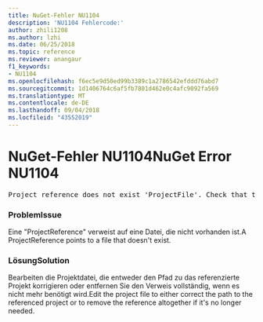 ```yaml
---
title: NuGet-Fehler NU1104
description: 'NU1104 Fehlercode:'
author: zhili1208
ms.author: lzhi
ms.date: 06/25/2018
ms.topic: reference
ms.reviewer: anangaur
f1_keywords:
- NU1104
ms.openlocfilehash: f6ec5e9d50ed99b3389c1a2786542efddd76abd7
ms.sourcegitcommit: 1d1406764c6af5fb7801d462e0c4afc9092fa569
ms.translationtype: MT
ms.contentlocale: de-DE
ms.lasthandoff: 09/04/2018
ms.locfileid: "43552019"
---
```

# <a name="nuget-error-nu1104"></a><span data-ttu-id="8607c-103">NuGet-Fehler NU1104</span><span class="sxs-lookup"><span data-stu-id="8607c-103">NuGet Error NU1104</span></span>

<pre>Project reference does not exist 'ProjectFile'. Check that the project reference is valid and that the project file exists.</pre>

### <a name="issue"></a><span data-ttu-id="8607c-104">Problem</span><span class="sxs-lookup"><span data-stu-id="8607c-104">Issue</span></span>
<span data-ttu-id="8607c-105">Eine "ProjectReference" verweist auf eine Datei, die nicht vorhanden ist.</span><span class="sxs-lookup"><span data-stu-id="8607c-105">A ProjectReference points to a file that doesn't exist.</span></span>

### <a name="solution"></a><span data-ttu-id="8607c-106">Lösung</span><span class="sxs-lookup"><span data-stu-id="8607c-106">Solution</span></span>
<span data-ttu-id="8607c-107">Bearbeiten die Projektdatei, die entweder den Pfad zu das referenzierte Projekt korrigieren oder entfernen Sie den Verweis vollständig, wenn es nicht mehr benötigt wird.</span><span class="sxs-lookup"><span data-stu-id="8607c-107">Edit the project file to either correct the path to the referenced project or to remove the reference altogether if it's no longer needed.</span></span>